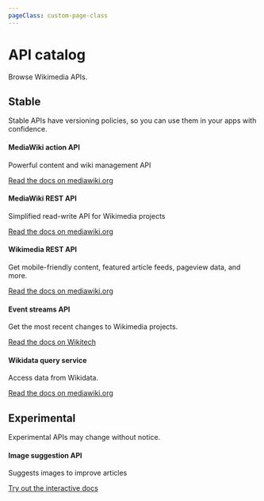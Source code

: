 ```yaml
---
pageClass: custom-page-class
---
```


# API catalog

Browse Wikimedia APIs.

## Stable

Stable APIs have versioning policies, so you can use them in your apps with confidence.

<div class="contentsection">

<div class="contentbox">
<h4>MediaWiki action API</h4>
<div>
<p>Powerful content and wiki management API</p>
<p><a href="https://www.mediawiki.org/wiki/API" target="_blank" rel="noopener noreferrer">Read the docs on mediawiki.org</a></p>
</div></div>

<div class="contentbox">
<h4>MediaWiki REST API</h4>
<div>
<p>Simplified read-write API for Wikimedia projects</p>
<p><a href="https://www.mediawiki.org/wiki/API:REST_API" target="_blank" rel="noopener noreferrer">Read the docs on mediawiki.org</a></p>
</div></div>

<div class="contentbox">
<h4>Wikimedia REST API</h4>
<div>
<p>Get mobile-friendly content, featured article feeds, pageview data, and more.</p>
<p><a href="https://www.mediawiki.org/wiki/Wikimedia_REST_API" target="_blank" rel="noopener noreferrer">Read the docs on mediawiki.org</a></p>
</div></div>

<div class="contentbox">
<h4>Event streams API</h4>
<div>
<p>Get the most recent changes to Wikimedia projects.</p>
<p><a href="https://wikitech.wikimedia.org/wiki/Event_Platform/EventStreams" target="_blank" rel="noopener noreferrer">Read the docs on Wikitech</a></p>
</div></div>

<div class="contentbox">
<h4>Wikidata query service</h4>
<div>
<p>Access data from Wikidata.</p>
<p><a href="https://www.mediawiki.org/wiki/Wikidata_Query_Service/User_Manual#SPARQL_endpoint" target="_blank" rel="noopener noreferrer">Read the docs on mediawiki.org</a></p>
</div></div>

</div>

## Experimental

Experimental APIs may change without notice.

<div class="contentsection">

<div class="contentbox">
<h4>Image suggestion API</h4>
<div>
<p>Suggests images to improve articles</p>
<p><a href="https://image-suggestion-api.wmcloud.org/?doc#/Image%20Suggestions" target="_blank" rel="noopener noreferrer">Try out the interactive docs</a></p>
</div></div>

</div>
